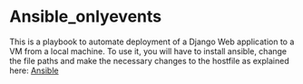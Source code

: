 # Ansible_onlyevents

This is a playbook to automate deployment of a Django Web application to a VM from a local machine. To use it, you will have to install ansible, change the file paths and make the necessary changes to the hostfile as explained here: [Ansible](https://docs.ansible.com/ansible/latest/user_guide/basic_concepts.html#inventory)
